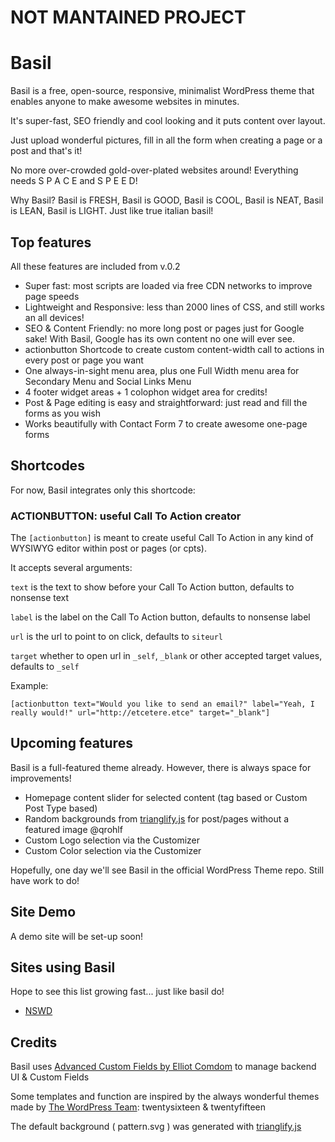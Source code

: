 NOT MANTAINED PROJECT
=====
Basil
=====

Basil is a free, open-source, responsive, minimalist WordPress theme that enables anyone to make awesome websites in minutes.

It's super-fast, SEO friendly and cool looking and it puts content over layout. 

Just upload wonderful pictures, fill in all the form when creating a page or a post and that's it!

No more over-crowded gold-over-plated websites around! Everything needs S P A C E and S P E E D!

Why Basil? Basil is FRESH, Basil is GOOD, Basil is COOL, Basil is NEAT, Basil is LEAN, Basil is LIGHT. Just like true italian basil!

Top features
------------

All these features are included from v.0.2

* Super fast: most scripts are loaded via free CDN networks to improve page speeds
* Lightweight and Responsive: less than 2000 lines of CSS, and still works an all devices!
* SEO & Content Friendly: no more long post or pages just for Google sake! With Basil, Google has its own content no one will ever see.
* actionbutton Shortcode to create custom content-width call to actions in every post or page you want
* One always-in-sight menu area, plus one Full Width menu area for Secondary Menu and Social Links Menu
* 4 footer widget areas + 1 colophon widget area for credits!
* Post & Page editing is easy and straightforward: just read and fill the forms as you wish
* Works beautifully with Contact Form 7 to create awesome one-page forms

Shortcodes
----------

For now, Basil integrates only this shortcode:

### ACTIONBUTTON: useful Call To Action creator

The `[actionbutton]` is meant to create useful Call To Action in any kind of WYSIWYG editor within post or pages (or cpts).

It accepts several arguments:

`text` is the text to show before your Call To Action button, defaults to nonsense text

`label` is the label on the Call To Action button, defaults to nonsense label

`url` is the url to point to on click, defaults to `siteurl`

`target` whether to open url in `_self`, `_blank` or other accepted target values, defaults to `_self`

Example:

`[actionbutton text="Would you like to send an email?" label="Yeah, I really would!" url="http://etcetere.etce" target="_blank"]`

Upcoming features
-----------------

Basil is a full-featured theme already. However, there is always space for improvements!

* Homepage content slider for selected content (tag based or Custom Post Type based)
* Random backgrounds from [trianglify.js](https://github.com/qrohlf/trianglify) for post/pages without a featured image @qrohlf
* Custom Logo selection via the Customizer
* Custom Color selection via the Customizer

Hopefully, one day we'll see Basil in the official WordPress Theme repo. Still have work to do!

Site Demo
---------

A demo site will be set-up soon!

Sites using Basil
-----------------

Hope to see this list growing fast... just like basil do!

* [NSWD](http://nonsolowebdesign.com)

Credits
-------

Basil uses [Advanced Custom Fields by Elliot Comdom](http://www.advancedcustomfields.com/) to manage backend UI & Custom Fields

Some templates and function are inspired by the always wonderful themes made by [The WordPress Team](https://wordpress.org/): twentysixteen & twentyfifteen

The default background ( pattern.svg ) was generated with [trianglify.js](https://github.com/qrohlf/trianglify)
